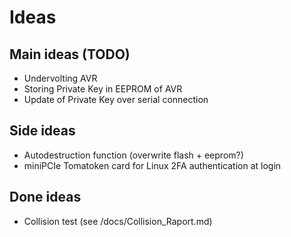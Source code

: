 # Ideas
## Main ideas (TODO)
- Undervolting AVR
- Storing Private Key in EEPROM of AVR
- Update of Private Key over serial connection

## Side ideas
- Autodestruction function (overwrite flash + eeprom?)
- miniPCIe Tomatoken card for Linux 2FA authentication at login

## Done ideas
- Collision test (see /docs/Collision_Raport.md)
